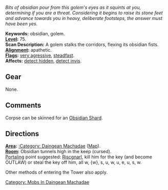 *Bits of obsidian pour from this golem's eyes as it squints at you,
determining if you are a threat. Considering it begins to raise its
stone feet and advance towards you in heavy, deliberate footsteps, the
answer must have been yes.*

**Keywords:** obsidian, golem.  
**[Level](Level.md "wikilink"):** 75.  
**Scan Description:** A golem stalks the corridors, flexing its obsidian
fists.  
**[Alignment](Alignment.md "wikilink"):** apathetic.  
**[Flags](:Category:_Mob_Types.md "wikilink"):** [very
agressive](Aggressive_Mobs.md "wikilink"),
[steadfast](Sentinel_Mobs.md "wikilink").  
**Affects:** [detect hidden](Detect_Hidden.md "wikilink"), [detect
invis](Detect_Invis.md "wikilink").  

## Gear

None.

## Comments

Corpse can be skinned for an [Obsidian
Shard](Obsidian_Shard "wikilink").

## Directions

**[Area](:Category:_Areas.md "wikilink"):** [:Category: Daingean
Machadae](:Category:_Daingean_Machadae "wikilink")
([Map](Daingean_Machadae_Map.md "wikilink")).  
**[Room](:Category:_Rooms.md "wikilink"):** Obsidian tunnels high in the
keep (cursed).  
[Portaling](Portal.md "wikilink") point suggested:
[Riscgnarl](Riscgnarl "wikilink"), kill him for the key (and become
OUTLAW) or steal the key off him, all w, {w}, s, u, w, u, e, u, s, w.

Other methods of entering the Tower also apply.

[Category: Mobs In Daingean
Machadae](Category:_Mobs_In_Daingean_Machadae "wikilink")
